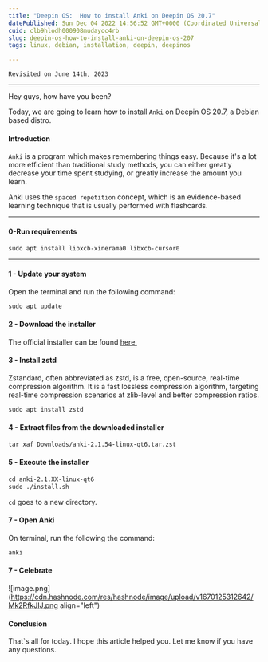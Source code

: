 ```yaml
---
title: "Deepin OS:  How to install Anki on Deepin OS 20.7"
datePublished: Sun Dec 04 2022 14:56:52 GMT+0000 (Coordinated Universal Time)
cuid: clb9hlodh000908mudayoc4rb
slug: deepin-os-how-to-install-anki-on-deepin-os-207
tags: linux, debian, installation, deepin, deepinos

---
```


`Revisited on June 14th, 2023`

---

Hey guys, how have you been?

Today, we are going to learn how to install `Anki` on Deepin OS 20.7, a Debian based distro.

#### Introduction

`Anki` is a program which makes remembering things easy. Because it's a lot more efficient than traditional study methods, you can either greatly decrease your time spent studying, or greatly increase the amount you learn.

Anki uses the `spaced repetition` concept, which is an evidence-based learning technique that is usually performed with flashcards.

---

#### 0-Run requirements

```apache
sudo apt install libxcb-xinerama0 libxcb-cursor0
```

---

#### 1 - Update your system

Open the terminal and run the following command:

```apache
sudo apt update
```

#### 2 - Download the installer

The official installer can be found [here.](https://apps.ankiweb.net/)

#### 3 - Install zstd

Zstandard, often abbreviated as zstd, is a free, open-source, real-time compression algorithm. It is a fast lossless compression algorithm, targeting real-time compression scenarios at zlib-level and better compression ratios.

```apache
sudo apt install zstd
```

#### 4 - Extract files from the downloaded installer

```apache
tar xaf Downloads/anki-2.1.54-linux-qt6.tar.zst
```

#### 5 - Execute the installer

```apache
cd anki-2.1.XX-linux-qt6
sudo ./install.sh
```

`cd` goes to a new directory.

#### 7 - Open Anki

On terminal, run the following the command:

```apache
anki
```

#### 7 - Celebrate

![image.png](https://cdn.hashnode.com/res/hashnode/image/upload/v1670125312642/Mk2RfkJIJ.png align="left")

#### Conclusion

That\`s all for today. I hope this article helped you. Let me know if you have any questions.